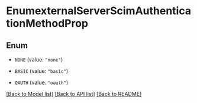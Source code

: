 # EnumexternalServerScimAuthenticationMethodProp

## Enum


* `NONE` (value: `"none"`)

* `BASIC` (value: `"basic"`)

* `OAUTH` (value: `"oauth"`)


[[Back to Model list]](../README.md#documentation-for-models) [[Back to API list]](../README.md#documentation-for-api-endpoints) [[Back to README]](../README.md)


